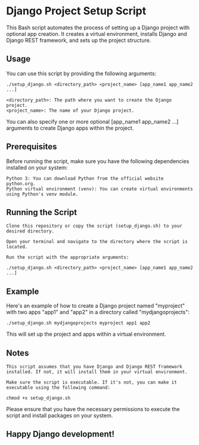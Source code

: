 # Django Project Setup Script

This Bash script automates the process of setting up a Django project with optional app creation. It creates a virtual environment, installs Django and Django REST framework, and sets up the project structure.

## Usage

You can use this script by providing the following arguments:

```shell
./setup_django.sh <directory_path> <project_name> [app_name1 app_name2 ...]
```
    <directory_path>: The path where you want to create the Django project.
    <project_name>: The name of your Django project.

You can also specify one or more optional [app_name1 app_name2 ...] arguments to create Django apps within the project.

## Prerequisites

Before running the script, make sure you have the following dependencies installed on your system:

    Python 3: You can download Python from the official website python.org.
    Python virtual environment (venv): You can create virtual environments using Python's venv module.

## Running the Script

    Clone this repository or copy the script (setup_django.sh) to your desired directory.

    Open your terminal and navigate to the directory where the script is located.

    Run the script with the appropriate arguments:

```shell
./setup_django.sh <directory_path> <project_name> [app_name1 app_name2 ...]
```

## Example

Here's an example of how to create a Django project named "myproject" with two apps "app1" and "app2" in a directory called "mydjangoprojects":

```shell
./setup_django.sh mydjangoprojects myproject app1 app2
```

This will set up the project and apps within a virtual environment.
## Notes

    This script assumes that you have Django and Django REST framework installed. If not, it will install them in your virtual environment.

    Make sure the script is executable. If it's not, you can make it executable using the following command:

```shell
chmod +x setup_django.sh
```

Please ensure that you have the necessary permissions to execute the script and install packages on your system.

## Happy Django development!